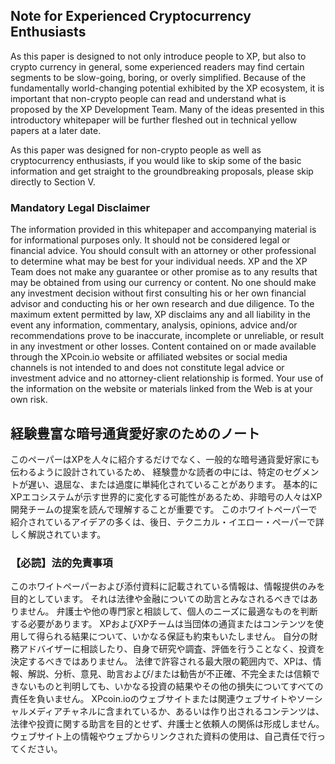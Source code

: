 ## Note for Experienced Cryptocurrency Enthusiasts
As this paper is designed to not only introduce people to XP, but also to crypto currency in general, some experienced readers may find certain segments to be slow-going, boring, or overly simplified.
Because of the fundamentally world-changing potential exhibited by the XP ecosystem, it is important that non-crypto people can read and understand what is proposed by the XP Development Team.
Many of the ideas presented in this introductory whitepaper will be further fleshed out in technical yellow papers at a later date.

As this paper was designed for non-crypto people as well as cryptocurrency enthusiasts,
if you would like to skip some of the basic information and get straight to the groundbreaking proposals, please skip directly to Section V.

### Mandatory Legal Disclaimer
The information provided in this whitepaper and accompanying material is for informational purposes only.
It should not be considered legal or financial advice.
You should consult with an attorney or other professional to determine what may be best for your individual needs.
XP and the XP Team does not make any guarantee or other promise as to any results that may be obtained from using our currency or content.
No one should make any investment decision without first consulting his or her own financial advisor and conducting his or her own research and due diligence.
To the maximum extent permitted by law, XP disclaims any and all liability in the event any information, commentary, analysis, opinions, advice and/or recommendations prove to be inaccurate, incomplete or unreliable, or result in any investment or other losses.
Content contained on or made available through the XPcoin.io website or affiliated websites or social media channels is not intended to and does not constitute legal advice or investment advice and no attorney-client relationship is formed.
Your use of the information on the website or materials linked from the Web is at your own risk.

## 経験豊富な暗号通貨愛好家のためのノート
このペーパーはXPを人々に紹介するだけでなく、一般的な暗号通貨愛好家にも伝わるように設計されているため、
経験豊かな読者の中には、特定のセグメントが遅い、退屈な、または過度に単純化されていることがあります。
基本的にXPエコシステムが示す世界的に変化する可能性があるため、非暗号の人々はXP開発チームの提案を読んで理解することが重要です。
このホワイトペーパーで紹介されているアイデアの多くは、後日、テクニカル・イエロー・ペーパーで詳しく解説されています。

### 【必読】法的免責事項
このホワイトペーパーおよび添付資料に記載されている情報は、情報提供のみを目的としています。
それは法律や金融についての助言とみなされるべきではありません。
弁護士や他の専門家と相談して、個人のニーズに最適なものを判断する必要があります。
XPおよびXPチームは当団体の通貨またはコンテンツを使用して得られる結果について、いかなる保証も約束もいたしません。
自分の財務アドバイザーに相談したり、自身で研究や調査、評価を行うことなく、投資を決定するべきではありません。
法律で許容される最大限の範囲内で、XPは、情報、解説、分析、意見、助言および/または勧告が不正確、不完全または信頼できないものと判明しても、いかなる投資の結果やその他の損失についてすべての責任を負いません。
XPcoin.ioのウェブサイトまたは関連ウェブサイトやソーシャルメディアチャネルに含まれているか、あるいは作り出されるコンテンツは、法律や投資に関する助言を目的とせず、弁護士と依頼人の関係は形成しません。
ウェブサイト上の情報やウェブからリンクされた資料の使用は、自己責任で行ってください。

